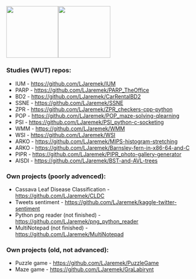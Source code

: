 <img height="137.3px" src="https://github-readme-stats.vercel.app/api?username=ljaremek&hide_title=true&hide_border=true&show_icons=true&include_all_commits=true&count_private=true&line_height=21&text_color=000&icon_color=000&theme=graywhite" /><img height="137.3px" src="https://github-readme-stats.vercel.app/api/top-langs/?username=ljaremek&hide=html&hide_title=true&hide_border=true&layout=compact&langs_count=7&exclude_repo=comp426&text_color=000&icon_color=ffftheme=graywhite" />

### Studies (WUT) repos:
* IUM - https://github.com/LJaremek/IUM
* PARP - https://github.com/LJaremek/PARP_TheOffice
* BD2 - https://github.com/LJaremek/CarRentalBD2
* SSNE - https://github.com/LJaremek/SSNE
* ZPR - https://github.com/LJaremek/ZPR_checkers-cpp-python
* POP - https://github.com/LJaremek/POP_maze-solving-qlearning
* PSI - https://github.com/LJaremek/PSI_python-c-socketing
* WMM - https://github.com/LJaremek/WMM
* WSI - https://github.com/LJaremek/WSI
* ARKO - https://github.com/LJaremek/MIPS-histogram-stretching
* ARKO - https://github.com/LJaremek/Barnsley-fern-in-x86-64-and-C
* PIPR - https://github.com/LJaremek/PIPR_photo-gallery-generator
* AISDI - https://github.com/LJaremek/BST-and-AVL-trees

### Own projects (poorly advenced):
* Cassava Leaf Disease Classification - https://github.com/LJaremek/CLDC
* Tweets sentiment - https://github.com/LJaremek/kaggle-twitter-sentiment
* Python png reader (not finished) - https://github.com/LJaremek/png_python_reader
* MultiNotepad (not finished) - https://github.com/LJaremek/MultiNotepad

### Own projects (old, not advanced):
* Puzzle game - https://github.com/LJaremek/PuzzleGame
* Maze game - https://github.com/LJaremek/GraLabirynt
